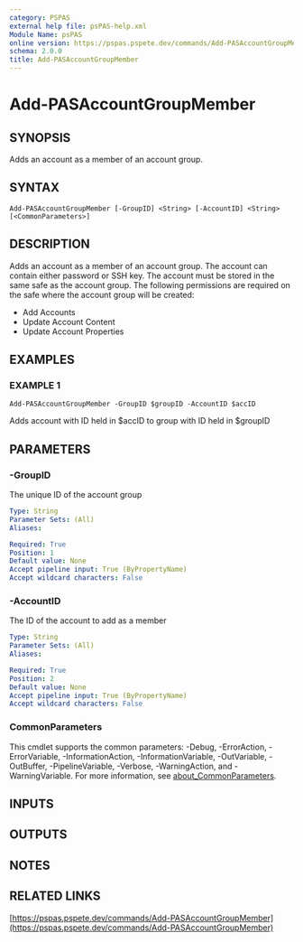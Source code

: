 ```yaml
---
category: PSPAS
external help file: psPAS-help.xml
Module Name: psPAS
online version: https://pspas.pspete.dev/commands/Add-PASAccountGroupMember
schema: 2.0.0
title: Add-PASAccountGroupMember
---
```


# Add-PASAccountGroupMember

## SYNOPSIS
Adds an account as a member of an account group.

## SYNTAX

```
Add-PASAccountGroupMember [-GroupID] <String> [-AccountID] <String> [<CommonParameters>]
```

## DESCRIPTION
Adds an account as a member of an account group.
The account can contain either password or SSH key.
The account must be stored in the same safe as the account group.
The following permissions are required on the safe where the account group will be created:
 - Add Accounts
 - Update Account Content
 - Update Account Properties

## EXAMPLES

### EXAMPLE 1
```
Add-PASAccountGroupMember -GroupID $groupID -AccountID $accID
```

Adds account with ID held in $accID to group with ID held in $groupID

## PARAMETERS

### -GroupID
The unique ID of the account group

```yaml
Type: String
Parameter Sets: (All)
Aliases:

Required: True
Position: 1
Default value: None
Accept pipeline input: True (ByPropertyName)
Accept wildcard characters: False
```

### -AccountID
The ID of the account to add as a member

```yaml
Type: String
Parameter Sets: (All)
Aliases:

Required: True
Position: 2
Default value: None
Accept pipeline input: True (ByPropertyName)
Accept wildcard characters: False
```

### CommonParameters
This cmdlet supports the common parameters: -Debug, -ErrorAction, -ErrorVariable, -InformationAction, -InformationVariable, -OutVariable, -OutBuffer, -PipelineVariable, -Verbose, -WarningAction, and -WarningVariable. For more information, see [about_CommonParameters](http://go.microsoft.com/fwlink/?LinkID=113216).

## INPUTS

## OUTPUTS

## NOTES

## RELATED LINKS

[https://pspas.pspete.dev/commands/Add-PASAccountGroupMember](https://pspas.pspete.dev/commands/Add-PASAccountGroupMember)

